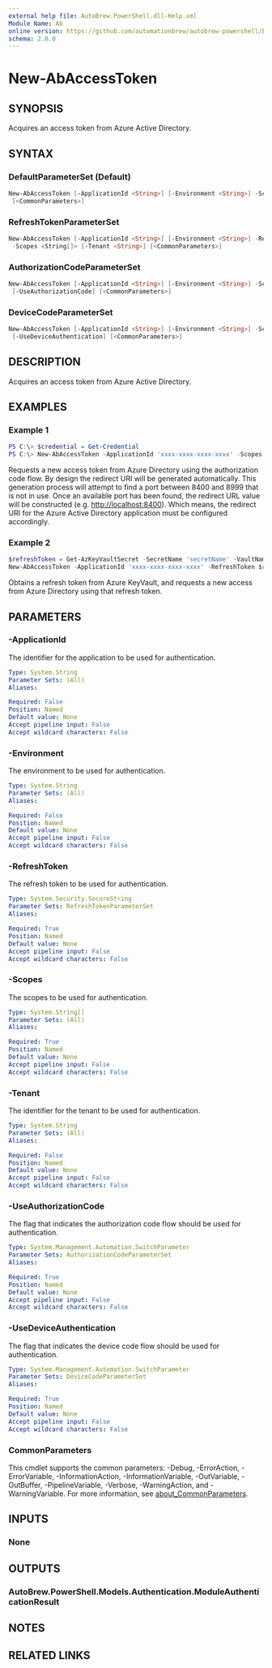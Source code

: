 ```yaml
---
external help file: AutoBrew.PowerShell.dll-Help.xml
Module Name: Ab
online version: https://github.com/automationbrew/autobrew-powershell/blob/main/docs/help/New-AbAccessToken.md
schema: 2.0.0
---
```


# New-AbAccessToken

## SYNOPSIS

Acquires an access token from Azure Active Directory.

## SYNTAX

### DefaultParameterSet (Default)

```powershell
New-AbAccessToken [-ApplicationId <String>] [-Environment <String>] -Scopes <String[]> [-Tenant <String>]
 [<CommonParameters>]
```

### RefreshTokenParameterSet

```powershell
New-AbAccessToken [-ApplicationId <String>] [-Environment <String>] -RefreshToken <SecureString>
 -Scopes <String[]> [-Tenant <String>] [<CommonParameters>]
```

### AuthorizationCodeParameterSet

```powershell
New-AbAccessToken [-ApplicationId <String>] [-Environment <String>] -Scopes <String[]> [-Tenant <String>]
 [-UseAuthorizationCode] [<CommonParameters>]
```

### DeviceCodeParameterSet

```powershell
New-AbAccessToken [-ApplicationId <String>] [-Environment <String>] -Scopes <String[]> [-Tenant <String>]
 [-UseDeviceAuthentication] [<CommonParameters>]
```

## DESCRIPTION

Acquires an access token from Azure Active Directory.

## EXAMPLES

### Example 1

```powershell
PS C:\> $credential = Get-Credential
PS C:\> New-AbAccessToken -ApplicationId 'xxxx-xxxx-xxxx-xxxx' -Scopes 'https://graph.microsoft.com/.default' -Tenant 'yyyy-yyyy-yyyy-yyyy' -UseAuthorizationCode
```

Requests a new access token from Azure Directory using the authorization code flow. By design the redirect URI will be generated automatically. This generation process will attempt to find a port between 8400 and 8999 that is not in use. Once an available port has been found, the redirect URL value will be constructed (e.g. <http://localhost:8400>). Which means, the redirect URI for the Azure Active Directory application must be configured accordingly.

### Example 2

```powershell
$refreshToken = Get-AzKeyVaultSecret -SecretName 'secretName' -VaultName 'vaultName'
New-AbAccessToken -ApplicationId 'xxxx-xxxx-xxxx-xxxx' -RefreshToken $refreshToken.SecretValue -Scopes 'https://graph.microsoft.com/.default' -Tenant 'yyyy-yyyy-yyyy-yyyy'
```

Obtains a refresh token from Azure KeyVault, and requests a new access from Azure Directory using that refresh token.

## PARAMETERS

### -ApplicationId

The identifier for the application to be used for authentication.

```yaml
Type: System.String
Parameter Sets: (All)
Aliases:

Required: False
Position: Named
Default value: None
Accept pipeline input: False
Accept wildcard characters: False
```

### -Environment

The environment to be used for authentication.

```yaml
Type: System.String
Parameter Sets: (All)
Aliases:

Required: False
Position: Named
Default value: None
Accept pipeline input: False
Accept wildcard characters: False
```

### -RefreshToken

The refresh token to be used for authentication.

```yaml
Type: System.Security.SecureString
Parameter Sets: RefreshTokenParameterSet
Aliases:

Required: True
Position: Named
Default value: None
Accept pipeline input: False
Accept wildcard characters: False
```

### -Scopes

The scopes to be used for authentication.

```yaml
Type: System.String[]
Parameter Sets: (All)
Aliases:

Required: True
Position: Named
Default value: None
Accept pipeline input: False
Accept wildcard characters: False
```

### -Tenant

The identifier for the tenant to be used for authentication.

```yaml
Type: System.String
Parameter Sets: (All)
Aliases:

Required: False
Position: Named
Default value: None
Accept pipeline input: False
Accept wildcard characters: False
```

### -UseAuthorizationCode

The flag that indicates the authorization code flow should be used for authentication.

```yaml
Type: System.Management.Automation.SwitchParameter
Parameter Sets: AuthorizationCodeParameterSet
Aliases:

Required: True
Position: Named
Default value: None
Accept pipeline input: False
Accept wildcard characters: False
```

### -UseDeviceAuthentication

The flag that indicates the device code flow should be used for authentication.

```yaml
Type: System.Management.Automation.SwitchParameter
Parameter Sets: DeviceCodeParameterSet
Aliases:

Required: True
Position: Named
Default value: None
Accept pipeline input: False
Accept wildcard characters: False
```

### CommonParameters

This cmdlet supports the common parameters: -Debug, -ErrorAction, -ErrorVariable, -InformationAction, -InformationVariable, -OutVariable, -OutBuffer, -PipelineVariable, -Verbose, -WarningAction, and -WarningVariable. For more information, see [about_CommonParameters](http://go.microsoft.com/fwlink/?LinkID=113216).

## INPUTS

### None

## OUTPUTS

### AutoBrew.PowerShell.Models.Authentication.ModuleAuthenticationResult

## NOTES

## RELATED LINKS
